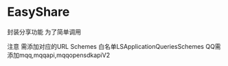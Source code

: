 # EasyShare
封装分享功能  为了简单调用


注意  需添加对应的URL Schemes
      白名单LSApplicationQueriesSchemes
      QQ需添加mqq,mqqapi,mqqopensdkapiV2
